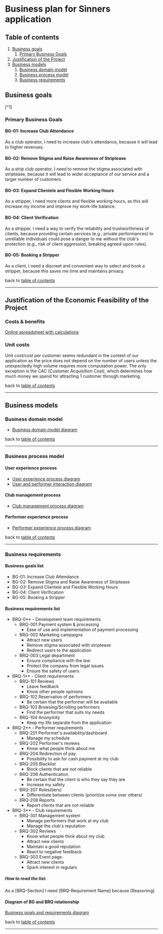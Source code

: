 # Business plan for Sinners application

## Table of contents
1. [Business goals](#business-goals)
    1. [Primary Business Goals](#primary-business-goals)
2. [Justification of the Project](#justification-of-the-economic-feasibility-of-the-project)
3. [Business models](#business-models)
    1. [Business domain model](#business-domain-model)
    2. [Business process model](#business-process-model)
    3. [Business requirements](#business-requirements)

## Business goals
[^1]
### Primary Business Goals
#### BG-01: Increase Club Attendance
As a club operator, I need to increase club's attendance, because it will lead to higher revenues.

#### BG-02: Remove Stigma and Raise Awareness of Striptease
As a strip club operator, I need to remove the stigma associated with striptease, because it will lead to wider acceptance of our service and a larger number of customers.

#### BG-03: Expand Clientele and Flexible Working Hours
As a stripper, I need more clients and flexible working hours, as this will increase my income and improve my work-life balance.

#### BG-04: Client Verification
As a stripper, I need a way to verify the reliability and trustworthiness of clients, because providing certain services (e.g., private performances) to unreliable individuals could pose a danger to me without the club's protection (e.g., risk of client aggression, breaking agreed-upon rules).

#### BG-05: Booking a Stripper
As a client, I need a discreet and convenient way to select and book a stripper, because this saves me time and maintains privacy.

back to [table of contents](#table-of-contents)
___

## Justification of the Economic Feasibility of the Project
### Costs & benefits
[Online spreadsheet with calculations](https://docs.google.com/spreadsheets/d/1pfv0A_9-FDrhvn3mnXLFHf2NRknKj2LlisVipGCFNmk/edit?gid=164423424#gid=164423424)

### Unit costs
Unit cost/cost per customer seems redundant in the context of our application as the price does not depend on the number of users unless the unexpectedly high volume requires more computation power. The only exception is the CAC (Customer Acquisition Cost), which determines how much money we spend for attracting 1 customer through marketing.

back to [table of contents](#table-of-contents)
___

## Business models
### Business domain model
- [Business domain model diagram](https://github.com/GlycerolVeinz/sinSemestralWork/blob/consultation3/business/business/models/v0.0.2/Business%20Domain%20Model.pdf)

back to [table of contents](#table-of-contents)
___

### Business process model

#### User experience process
- [User experience process diagram](https://github.com/GlycerolVeinz/sinSemestralWork/blob/consultation3/business/business/models/v0.0.2/BPMcustomer.pdf)
- [User and performer interaction diagram](https://github.com/GlycerolVeinz/sinSemestralWork/blob/consultation3/business/business/models/v0.0.2/Buisness%20Proces%20Model%20v1.pdf)

#### Club management process
- [Club management process diagram](https://github.com/GlycerolVeinz/sinSemestralWork/blob/consultation3/business/business/models/v0.0.2/BPMmanager.pdf)

#### Performer experience process
- [Performer experience process diagram](https://github.com/GlycerolVeinz/sinSemestralWork/blob/consultation3/business/business/models/v0.0.2/BMPperformer.pdf)

back to [table of contents](#table-of-contents)
___

### Business requirements
#### Business goals list
- BG-01: Increase Club Attendance
- BG-02: Remove Stigma and Raise Awareness of Striptease
- BG-03: Expand Clientele and Flexible Working Hours
- BG-04: Client Verification
- BG-05: Booking a Stripper

#### Business requirements list
- BRQ-0** - Development team requirements
    - BRQ-001 Payment system & processing
        - Ease of use and implementation of payment processing
    - BRQ-002 Marketing campaigns
        - Attract new users
        - Remove stigma associated with striptease
        - Redirect users to the application 
    - BRQ-003 Legal department
        - Ensure compliance with the law
        - Protect the company from legal issues
        - Ensure the safety of users
- BRQ-1** - Client requirements
    - BRQ-101 Reviews
        - Leave feedback
        - Know other people opinions
    - BRQ-102 Reservation of performers
        - Be certain that the performer will be available 
    - BRQ-103 Browsing/Scrolling performers
        - Find the performer that suits my needs
    - BRQ-104 Anonymity
        - Keep my life separate from the application 
- BRQ-2** - Performer requirements
    - BRQ-201 Performer's availability/dashboard
        - Manage my schedule
    - BRQ-202 Performer's reviews
        - Know what people think about me
    - BRQ-204 Redirection of pay
        - Possibility to ask for cash payment at my club 
    - BRQ-205 Blacklist
        - Block clients that are not reliable 
    - BRQ-206 Authentication
        - Be certain that the client is who they say they are
        - Increase my safety 
    - BRQ-207 Roles(tiers)
        - Differentiate between clients (prioritize some over others)
    - BRQ-208 Reports
        - Report clients that are not reliable
- BRQ-3** - Club requirements
    - BRQ-301 Management system
        - Manage performers that work at my club
        - Manage the club's reputation
    - BRQ-302 Reviews
        - Know what people think about my club
        - Attract new clients
        - Maintain a good reputation
        - React to negative feedback
    - BRQ-303 Event page
        - Attract new clients
        - Spark interest in regulars

##### *How to read the list:*
As a [BRQ-Section] I need [BRQ-Requirement Name] because [Reasoning]

#### Diagram of BG and BRQ relationship
[Business goals and requirements diagram](https://github.com/GlycerolVeinz/sinSemestralWork/blob/consultation3/business/business/models/v0.0.2/Business%20requirements.pdf)

back to [table of contents](#table-of-contents)
___
